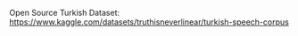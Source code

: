 Open Source Turkish Dataset: https://www.kaggle.com/datasets/truthisneverlinear/turkish-speech-corpus
